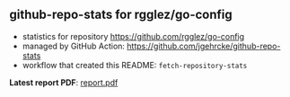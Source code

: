 ## github-repo-stats for rgglez/go-config

- statistics for repository https://github.com/rgglez/go-config
- managed by GitHub Action: https://github.com/jgehrcke/github-repo-stats
- workflow that created this README: `fetch-repository-stats`

**Latest report PDF**: [report.pdf](https://github.com/rgglez/rgglez/raw/github-repo-stats/rgglez/go-config/latest-report/report.pdf)

